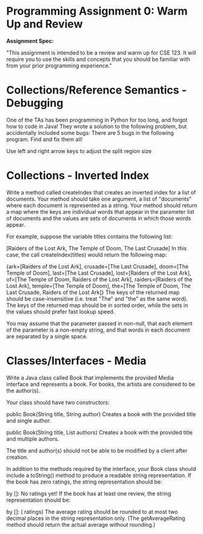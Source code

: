# Programming Assignment 0: Warm Up and Review

**Assignment Spec:**

"This assignment is intended to be a review and warm up for CSE 123. It will require you to use the skills and concepts that you should be familiar with from your prior programming experience."

# Collections/Reference Semantics - Debugging
One of the TAs has been programming in Python for too long, and forgot how to code in Java! They wrote a solution to the following problem, but accidentally included some bugs:
There are 5 bugs in the following program. Find and fix them all!

Use left and right arrow keys to adjust the split region size

# Collections - Inverted Index
Write a method called createIndex that creates an inverted index for a list of documents. Your method should take one argument, a list of "documents" where each document is represented as a string. Your method should return a map where the keys are individual words that appear in the parameter list of documents and the values are sets of documents in which those words appear.

For example, suppose the variable titles contains the following list:

[Raiders of the Lost Ark, The Temple of Doom, The Last Crusade]
In this case, the call createIndex(titles) would return the following map:

{ark=[Raiders of the Lost Ark], crusade=[The Last Crusade], doom=[The Temple of Doom], last=[The Last Crusade], 
 lost=[Raiders of the Lost Ark], of=[The Temple of Doom, Raiders of the Lost Ark], raiders=[Raiders of the Lost Ark], 
 temple=[The Temple of Doom], the=[The Temple of Doom, The Last Crusade, Raiders of the Lost Ark]}
The keys of the returned map should be case-insensitive (i.e. treat "The" and "the" as the same word). The keys of the returned map should be in sorted order, while the sets in the values should prefer fast lookup speed.

You may assume that the parameter passed in non-null, that each element of the parameter is a non-empty string, and that words in each document are separated by a single space.

# Classes/Interfaces - Media
Write a Java class called Book that implements the provided Media interface and represents a book. For books, the artists are considered to be the author(s).

Your class should have two constructors:

public Book(String title, String author)
Creates a book with the provided title and single author.

public Book(String title, List<String> authors)
Creates a book with the provided title and multiple authors.

The title and author(s) should not be able to be modified by a client after creation.

In addition to the methods required by the interface, your Book class should include a toString() method to produce a readable string representation. If the book has zero ratings, the string representation should be:

<name> by [<authors>]: No ratings yet!
If the book has at least one review, the string representation should be:

<name> by [<authors>]: <average rating> (<num ratings> ratings)
The average rating should be rounded to at most two decimal places in the string representation only. (The getAverageRating method should return the actual average without rounding.)
